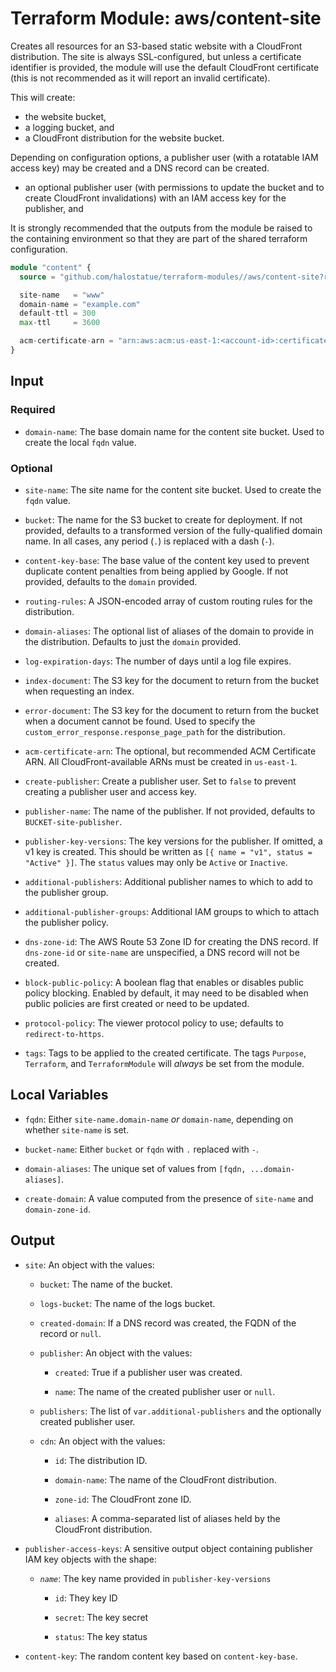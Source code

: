 # Terraform Module: aws/content-site

Creates all resources for an S3-based static website with a CloudFront
distribution. The site is always SSL-configured, but unless a certificate
identifier is provided, the module will use the default CloudFront certificate
(this is not recommended as it will report an invalid certificate).

This will create:

- the website bucket,
- a logging bucket, and
- a CloudFront distribution for the website bucket.

Depending on configuration options, a publisher user (with a rotatable IAM
access key) may be created and a DNS record can be created.

- an optional publisher user (with permissions to update the bucket and to
  create CloudFront invalidations) with an IAM access key for the publisher, and

It is strongly recommended that the outputs from the module be raised to the
containing environment so that they are part of the shared terraform
configuration.

```terraform
module "content" {
  source = "github.com/halostatue/terraform-modules//aws/content-site?ref=v5.x"

  site-name   = "www"
  domain-name = "example.com"
  default-ttl = 300
  max-ttl     = 3600

  acm-certificate-arn = "arn:aws:acm:us-east-1:<account-id>:certificate/<cert-id>"
}
```

## Input

### Required

- `domain-name`: The base domain name for the content site bucket. Used to
  create the local `fqdn` value.

### Optional

- `site-name`: The site name for the content site bucket. Used to create the
  `fqdn` value.

- `bucket`: The name for the S3 bucket to create for deployment. If not
  provided, defaults to a transformed version of the fully-qualified domain
  name. In all cases, any period (`.`) is replaced with a dash (`-`).

- `content-key-base`: The base value of the content key used to prevent
  duplicate content penalties from being applied by Google. If not provided,
  defaults to the `domain` provided.

- `routing-rules`: A JSON-encoded array of custom routing rules for the
  distribution.

- `domain-aliases`: The optional list of aliases of the domain to provide in
  the distribution. Defaults to just the `domain` provided.

- `log-expiration-days`: The number of days until a log file expires.

- `index-document`: The S3 key for the document to return from the bucket when
  requesting an index.

- `error-document`: The S3 key for the document to return from the bucket when
  a document cannot be found. Used to specify the
  `custom_error_response.response_page_path` for the distribution.

- `acm-certificate-arn`: The optional, but recommended ACM Certificate ARN. All
  CloudFront-available ARNs must be created in `us-east-1`.

- `create-publisher`: Create a publisher user. Set to `false` to prevent
  creating a publisher user and access key.

- `publisher-name`: The name of the publisher. If not provided, defaults to
  `BUCKET-site-publisher`.

- `publisher-key-versions`: The key versions for the publisher. If omitted,
  a v1 key is created. This should be written as `[{ name = "v1", status = "Active" }]`.
  The `status` values may only be `Active` or `Inactive`.

- `additional-publishers`: Additional publisher names to which to add to the
  publisher group.

- `additional-publisher-groups`: Additional IAM groups to which to attach the
  publisher policy.

- `dns-zone-id`: The AWS Route 53 Zone ID for creating the DNS record. If
  `dns-zone-id` or `site-name` are unspecified, a DNS record will not be
  created.

- `block-public-policy`: A boolean flag that enables or disables public policy
  blocking. Enabled by default, it may need to be disabled when public
  policies are first created or need to be updated.

- `protocol-policy`: The viewer protocol policy to use; defaults to
  `redirect-to-https`.

- `tags`: Tags to be applied to the created certificate. The tags `Purpose`,
  `Terraform`, and `TerraformModule` will _always_ be set from the module.

## Local Variables

- `fqdn`: Either `site-name.domain-name` _or_ `domain-name`, depending on
  whether `site-name` is set.

- `bucket-name`: Either `bucket` or `fqdn` with `.` replaced with `-`.

- `domain-aliases`: The unique set of values from `[fqdn, ...domain-aliases]`.

- `create-domain`: A value computed from the presence of `site-name` and
  `domain-zone-id`.

## Output

- `site`: An object with the values:

  - `bucket`: The name of the bucket.

  - `logs-bucket`: The name of the logs bucket.

  - `created-domain`: If a DNS record was created, the FQDN of the record or
    `null`.

  - `publisher`: An object with the values:

    - `created`: True if a publisher user was created.

    - `name`: The name of the created publisher user or `null`.

  - `publishers`: The list of `var.additional-publishers` and the optionally
    created publisher user.

  - `cdn`: An object with the values:

    - `id`: The distribution ID.

    - `domain-name`: The name of the CloudFront distribution.

    - `zone-id`: The CloudFront zone ID.

    - `aliases`: A comma-separated list of aliases held by the CloudFront
      distribution.

- `publisher-access-keys`: A sensitive output object containing publisher IAM
  key objects with the shape:

  - _`name`_: The key name provided in `publisher-key-versions`

    - `id`: They key ID

    - `secret`: The key secret

    - `status`: The key status

- `content-key`: The random content key based on `content-key-base`.
